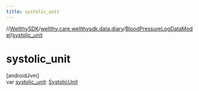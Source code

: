 ```yaml
---
title: systolic_unit
---
```

//[WellthySDK](../../../index.html)/[wellthy.care.wellthysdk.data.diary](../index.html)/[BloodPressureLogDataModel](index.html)/[systolic_unit](systolic_unit.html)



# systolic_unit



[androidJvm]\
var [systolic_unit](systolic_unit.html): [SystolicUnit](../-systolic-unit/index.html)




